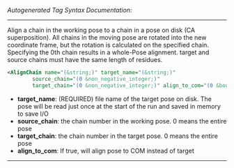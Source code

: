 <!-- THIS IS AN AUTOGENERATED FILE: Don't edit it directly, instead change the schema definition in the code itself. -->

_Autogenerated Tag Syntax Documentation:_

---
Align a chain in the working pose to a chain in a pose on disk (CA superposition). All chains in the moving pose are rotated into the new coordinate frame, but the rotation is calculated on the specified chain. Specifying the 0th chain results in a whole-Pose alignment. target and source chains must have the same length of residues.

```xml
<AlignChain name="(&string;)" target_name="(&string;)"
        source_chain="(0 &non_negative_integer;)"
        target_chain="(0 &non_negative_integer;)" align_to_com="(0 &bool;)" />
```

-   **target_name**: (REQUIRED) file name of the target pose on disk. The pose will be read just once at the start of the run and saved in memory to save I/O
-   **source_chain**: the chain number in the working pose. 0 means the entire pose
-   **target_chain**: the chain number in the target pose. 0 means the entire pose
-   **align_to_com**: If true, will align pose to COM instead of target

---
